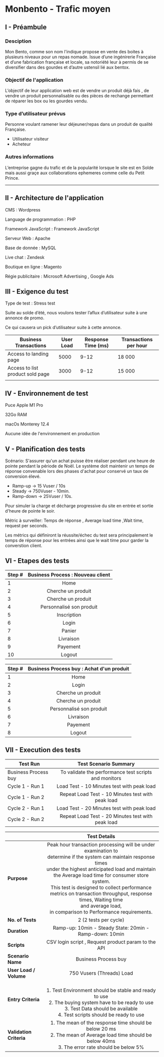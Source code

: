# Monbento - Trafic moyen

## I - Préambule

### Desciption

Mon Bento, comme son nom l'indique propose en vente des boites à plusieurs niveaux pour un repas nomade. Issue d’une ingénirerie Française et d’une fabrication française et locale, sa notoriété leur à permis de se diversifier dans des gourdes et d’autre ustensil lié aux bentox.

### Objectif de l'application

L’objectif de leur application web est de vendre un produit déjà fais , de vendre un produit personnalisable ou des pièces de rechange permettant de réparer les box ou les gourdes vendu. 

### Type d’utilisateur prévus

Personne voulant ramener leur déjeuner/repas dans un produit de qualité Française.

- Utilisateur visiteur
- Acheteur

### Autres informations

L’entreprise gagne du trafic et de la popularité lorsque le site est en Solde mais aussi graçe aux collaborations ephemeres comme celle du Petit Prince.

---

## II - **Architecture de l'application**

CMS : Wordpress

Language de programmation : PHP

Framework JavaScript : Framework JavaScript

Serveur Web : Apache

Base de donnée  : MySQL

Live chat : Zendesk

Boutique en ligne : Magento

Régie publicitaire : Microsoft Advertising , Google Ads

## III - Exigence du test

Type de test : Stress test

Suite au solde d’été, nous voulons tester l’aflux d’utilisateur suite à une annonce de promo.

Ce qui causera un pick d’utilisateur suite à cette annonce.

| Business Transactions | User Load | Response Time (ms) | Transactions per hour |
| --- | --- | --- | --- |
| Access to landing page | 5000 | 9-12 | 18 000 |
| Access to list product sold page | 3000 | 9-12 | 15 000 |
|  |  |  |  |

## IV - Environnement de test

Puce Apple M1 Pro

32Go RAM

macOs Monterey 12.4

Aucune idée de l'environnement en production

## V - Planification des tests

Scénario:
S'assurer qu'un achat puisse être réaliser pendant une heure de pointe pendant la période de Noël. Le système doit maintenir un temps de réponse convenable lors des phases d'achat pour conservé un taux de conversion élevé.

- Ramp-up -> 15 Vuser / 10s
- Steady -> 750Vuser - 10min.
- Ramp-down -> 25Vuser / 10s.

Pour simuler la charge et décharge progressive du site en entrée et sortie d'heure de pointe le soir.
	 
Métric à surveiller: Temps de réponse , Average load time ,Wait time, request per seconds.

Les métrics qui définiront la réussite/échec du test sera principalement le temps de réponse pour les entrées ainsi que le wait time pour garder la converstion client.

## VI - Etapes des tests

| Step # | Business Process : Nouveau client  |
|--------------|:-----------:|
| 1 | Home |
| 2 | Cherche un produit |
| 3 | Cherche un produit |
| 4 | Personnalisé son produit |
| 5 | Inscription |
| 6 | Login |
| 7 | Panier |
| 8 | Livraison |
| 9 | Payement |
| 10 | Logout |



| Step # | Business Process buy : Achat d'un produit |
|--------------|:-----------:|
| 1 | Home |
| 2 | Login |
| 3 | Cherche un produit |
| 4 | Cherche un produit|
| 5 | Personnalisé son produit|
| 6 | Livraison |
| 7 | Payement |
| 8 | Logout |

## VII - Execution des tests


| Test Run | Test Scenario Summary |
|--------------|:-----------:|
| Business Process buy | To validate the performance test scripts and monitors |
| Cycle 1 - Run 1 | Load Test - 10 Minutes test with peak load |
| Cycle 1 - Run 2 | Repeat Load Test - 10 Minutes test with peak load |
| Cycle 2 - Run 1 | Load Test - 20 Minutes test with peak load |
| Cycle 2 - Run 2 | Repeat Load Test - 20 Minutes test with peak load |

|  | Test Details |
|--------------|:-----------:|
| **Purpose** | Peak hour transaction processing will be under examination to <br/> determine if the system can maintain response times <br/> under the highest anticipated load and maintain the Average load time for consumer store system. <br/> This test is designed to collect performance <br/> metrics on transaction throughput, response times, Waiting time <br/> and average load, <br/> in comparison to Performance requirements. |
| **No. of Tests** | 2 (2 tests per cycle) |
| **Duration** | Ramp-up: 10min - Steady State: 20min - Ramp-down: 10min |
| **Scripts** | CSV login script , Request product param to the API |
| **Scenario Name** | Business Process buy |
| **User Load / Volume** | 750 Vusers (Threads) Load |
| **Entry Criteria** | <br/> 1. Test Environment should be stable and ready to use <br/>2. The buying system have to be ready to use <br/> 3. Test Data should be available <br/> 4. Test scripts should be ready to use |
| **Validation Criteria** | 1. The mean of the response time should be below 20 ms <br/> 2. The mean of Average load time should be below 40ms <br/> 3. The error rate should be below 5% |
